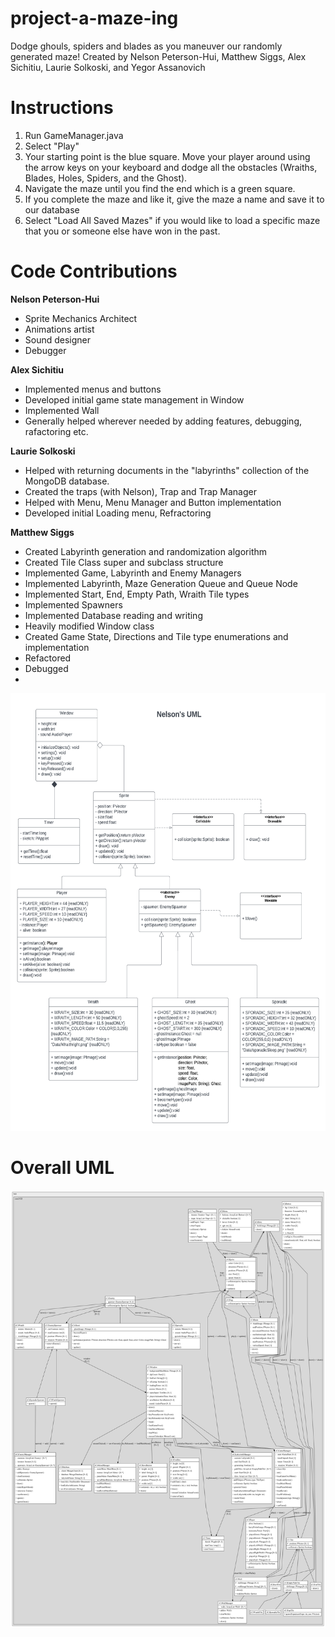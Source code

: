 # project-a-maze-ing
Dodge ghouls, spiders and blades as you maneuver our randomly generated maze! Created by Nelson Peterson-Hui, Matthew Siggs, Alex Sichitiu, Laurie Solkoski, and Yegor Assanovich

# Instructions
1. Run GameManager.java
2. Select "Play"
3. Your starting point is the blue square. Move your player around using the 
arrow keys on your keyboard and dodge all the obstacles (Wraiths, Blades, Holes, Spiders, and the Ghost).
4. Navigate the maze until you find the end which is a green square.
5. If you complete the maze and like it, give the maze a name and save it to our database
6. Select "Load All Saved Mazes" if you would like to load a specific maze that you or someone else have won in the past.

# Code Contributions

**Nelson Peterson-Hui**
* Sprite Mechanics Architect
* Animations artist
* Sound designer
* Debugger 

**Alex Sichitiu**
* Implemented menus and buttons
* Developed initial game state management in Window
* Implemented Wall
* Generally helped wherever needed by adding features, debugging, rafactoring etc.

**Laurie Solkoski**
* Helped with returning documents in the "labyrinths" collection of the MongoDB database.
* Created the traps (with Nelson), Trap and Trap Manager
* Helped with Menu, Menu Manager and Button implementation
* Developed initial Loading menu, Refractoring

**Matthew Siggs**
* Created Labyrinth generation and randomization algorithm
* Created Tile Class super and subclass structure
* Implemented Game, Labyrinth and Enemy Managers
* Implemented Labyrinth, Maze Generation Queue and Queue Node
* Implemented Start, End, Empty Path, Wraith Tile types
* Implemented Spawners
* Implemented Database reading and writing
* Heavily modified Window class
* Created Game State, Directions and Tile type enumerations and implementation
* Refactored 
* Debugged
* 


<img width="600" height="700" src="images/Comp 2522 a-maze-ing project UML class diagrams - Nelson.png">

# Overall UML
<img width="600" height="700" src="images/UML.png">
